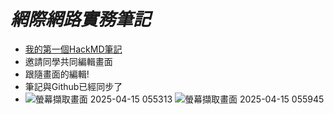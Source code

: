 # ***網際網路實務筆記***
- [我的第一個HackMD筆記](https://hackmd.io/@fire40power/gfp340)
- 邀請同學共同編輯畫面
- 跟隨畫面的編輯!
- 筆記與Github已經同步了
- ![螢幕擷取畫面 2025-04-15 055313](https://hackmd.io/_uploads/B1OhSboCkl.png)
![螢幕擷取畫面 2025-04-15 055945](https://hackmd.io/_uploads/SJkCBZjAJg.png)
